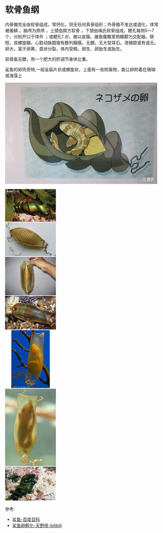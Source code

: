 # 软骨鱼纲

内骨骼完全由软骨组成，常钙化，但无任何真骨组织；外骨骼不发达或退化，体常被盾鳞 。脑颅为原颅 ，上颌由腭方软骨 ，下颌由梅氏软骨组成。鳃孔每侧5～7个，分别开口于体外 ；或鳃孔1 对，被以皮膜。雄鱼腹鳍里侧鳍脚为交配器。肠短，具螺旋瓣。心脏动脉圆锥有数列瓣膜。无鳔。无大型耳石。泄殖腔或有或无。卵大，富于卵黄，盘状分裂，体内受精。卵生、卵胎生或胎生。

软骨鱼无鳔，用一个肥大的肝调节身体比重。

鲨鱼的卵壳奇特,一般呈扁片状或螺旋状，上面有一些附属物，能让卵附着在珊瑚或海藻上

![](01.jpg)

![](02.jpg)

参考: 
- [鲨鱼-百度百科](https://baike.baidu.com/item/%E8%BD%AF%E9%AA%A8%E9%B1%BC%E7%BA%B2?fromModule=lemma_search-box)
- [鲨鱼卵孵化-天野侠-bilibili](https://www.bilibili.com/video/BV1HL411Q7Rd/?spm_id_from=333.337.search-card.all.click&vd_source=741bff59809f9e15c309ef97c7d7c960)
